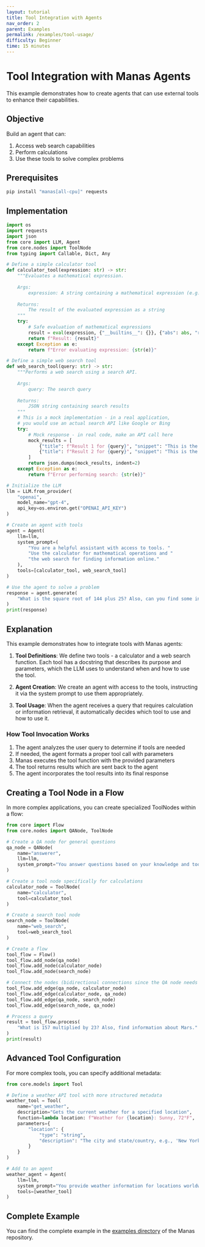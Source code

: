 ```yaml
---
layout: tutorial
title: Tool Integration with Agents
nav_order: 2
parent: Examples
permalink: /examples/tool-usage/
difficulty: Beginner
time: 15 minutes
---
```


# Tool Integration with Manas Agents

This example demonstrates how to create agents that can use external tools to enhance their capabilities.

## Objective

Build an agent that can:
1. Access web search capabilities
2. Perform calculations
3. Use these tools to solve complex problems

## Prerequisites

```bash
pip install "manas[all-cpu]" requests
```

## Implementation

```python
import os
import requests
import json
from core import LLM, Agent
from core.nodes import ToolNode
from typing import Callable, Dict, Any

# Define a simple calculator tool
def calculator_tool(expression: str) -> str:
    """Evaluates a mathematical expression.
    
    Args:
        expression: A string containing a mathematical expression (e.g., "2 + 2")
        
    Returns:
        The result of the evaluated expression as a string
    """
    try:
        # Safe evaluation of mathematical expressions
        result = eval(expression, {"__builtins__": {}}, {"abs": abs, "round": round, "sum": sum})
        return f"Result: {result}"
    except Exception as e:
        return f"Error evaluating expression: {str(e)}"

# Define a simple web search tool
def web_search_tool(query: str) -> str:
    """Performs a web search using a search API.
    
    Args:
        query: The search query
        
    Returns:
        JSON string containing search results
    """
    # This is a mock implementation - in a real application, 
    # you would use an actual search API like Google or Bing
    try:
        # Mock response - in real code, make an API call here
        mock_results = [
            {"title": f"Result 1 for {query}", "snippet": "This is the first result."},
            {"title": f"Result 2 for {query}", "snippet": "This is the second result."}
        ]
        return json.dumps(mock_results, indent=2)
    except Exception as e:
        return f"Error performing search: {str(e)}"

# Initialize the LLM
llm = LLM.from_provider(
    "openai",
    model_name="gpt-4",
    api_key=os.environ.get("OPENAI_API_KEY")
)

# Create an agent with tools
agent = Agent(
    llm=llm,
    system_prompt=(
        "You are a helpful assistant with access to tools. "
        "Use the calculator for mathematical operations and "
        "the web search for finding information online."
    ),
    tools=[calculator_tool, web_search_tool]
)

# Use the agent to solve a problem
response = agent.generate(
    "What is the square root of 144 plus 25? Also, can you find some information about quantum computing?"
)
print(response)
```

## Explanation

This example demonstrates how to integrate tools with Manas agents:

1. **Tool Definitions**: We define two tools - a calculator and a web search function. Each tool has a docstring that describes its purpose and parameters, which the LLM uses to understand when and how to use the tool.

2. **Agent Creation**: We create an agent with access to the tools, instructing it via the system prompt to use them appropriately.

3. **Tool Usage**: When the agent receives a query that requires calculation or information retrieval, it automatically decides which tool to use and how to use it.

### How Tool Invocation Works

1. The agent analyzes the user query to determine if tools are needed
2. If needed, the agent formats a proper tool call with parameters
3. Manas executes the tool function with the provided parameters
4. The tool returns results which are sent back to the agent
5. The agent incorporates the tool results into its final response

## Creating a Tool Node in a Flow

In more complex applications, you can create specialized ToolNodes within a flow:

```python
from core import Flow
from core.nodes import QANode, ToolNode

# Create a QA node for general questions
qa_node = QANode(
    name="answerer",
    llm=llm,
    system_prompt="You answer questions based on your knowledge and tool results."
)

# Create a tool node specifically for calculations
calculator_node = ToolNode(
    name="calculator",
    tool=calculator_tool
)

# Create a search tool node
search_node = ToolNode(
    name="web_search",
    tool=web_search_tool
)

# Create a flow
tool_flow = Flow()
tool_flow.add_node(qa_node)
tool_flow.add_node(calculator_node)
tool_flow.add_node(search_node)

# Connect the nodes (bidirectional connections since the QA node needs tool results)
tool_flow.add_edge(qa_node, calculator_node)
tool_flow.add_edge(calculator_node, qa_node)
tool_flow.add_edge(qa_node, search_node)
tool_flow.add_edge(search_node, qa_node)

# Process a query
result = tool_flow.process(
    "What is 157 multiplied by 23? Also, find information about Mars."
)
print(result)
```

## Advanced Tool Configuration

For more complex tools, you can specify additional metadata:

```python
from core.models import Tool

# Define a weather API tool with more structured metadata
weather_tool = Tool(
    name="get_weather",
    description="Gets the current weather for a specified location",
    function=lambda location: f"Weather for {location}: Sunny, 72°F",
    parameters={
        "location": {
            "type": "string",
            "description": "The city and state/country, e.g., 'New York, NY'"
        }
    }
)

# Add to an agent
weather_agent = Agent(
    llm=llm,
    system_prompt="You provide weather information for locations worldwide.",
    tools=[weather_tool]
)
```

## Complete Example

You can find the complete example in the [examples directory](https://github.com/arkokoley/manas/blob/main/examples/tool_using_agent.py) of the Manas repository.